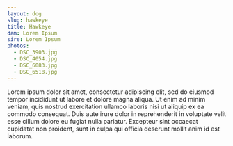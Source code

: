 ```yaml
---
layout: dog
slug: hawkeye
title: Hawkeye
dam: Lorem Ipsum
sire: Lorem Ipsum
photos:
  - DSC_3903.jpg
  - DSC_4054.jpg
  - DSC_6083.jpg
  - DSC_6518.jpg
---
```

<p>Lorem ipsum dolor sit amet, consectetur adipiscing elit, sed do eiusmod tempor incididunt ut labore et dolore magna aliqua. Ut enim ad minim veniam, quis nostrud exercitation ullamco laboris nisi ut aliquip ex ea commodo consequat. Duis aute irure dolor in reprehenderit in voluptate velit esse cillum dolore eu fugiat nulla pariatur. Excepteur sint occaecat cupidatat non proident, sunt in culpa qui officia deserunt mollit anim id est laborum.</p>
